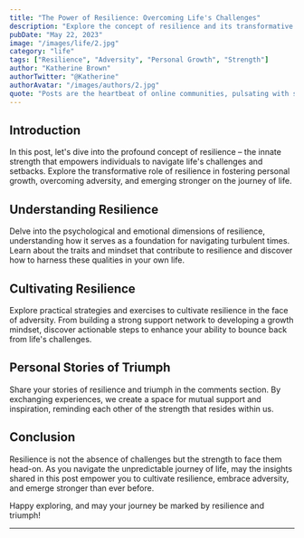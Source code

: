 ```yaml
---
title: "The Power of Resilience: Overcoming Life's Challenges"
description: "Explore the concept of resilience and its transformative role in facing life's challenges. Discover practical strategies to cultivate resilience, bounce back from adversity, and emerge stronger than ever."
pubDate: "May 22, 2023"
image: "/images/life/2.jpg"
category: "life"
tags: ["Resilience", "Adversity", "Personal Growth", "Strength"]
author: "Katherine Brown"
authorTwitter: "@Katherine"
authorAvatar: "/images/authors/2.jpg"
quote: "Posts are the heartbeat of online communities, pulsating with shared emotions."
---
```


## Introduction

In this post, let's dive into the profound concept of resilience – the innate strength that empowers individuals to navigate life's challenges and setbacks. Explore the transformative role of resilience in fostering personal growth, overcoming adversity, and emerging stronger on the journey of life.

## Understanding Resilience

Delve into the psychological and emotional dimensions of resilience, understanding how it serves as a foundation for navigating turbulent times. Learn about the traits and mindset that contribute to resilience and discover how to harness these qualities in your own life.

## Cultivating Resilience

Explore practical strategies and exercises to cultivate resilience in the face of adversity. From building a strong support network to developing a growth mindset, discover actionable steps to enhance your ability to bounce back from life's challenges.

## Personal Stories of Triumph

Share your stories of resilience and triumph in the comments section. By exchanging experiences, we create a space for mutual support and inspiration, reminding each other of the strength that resides within us.

## Conclusion

Resilience is not the absence of challenges but the strength to face them head-on. As you navigate the unpredictable journey of life, may the insights shared in this post empower you to cultivate resilience, embrace adversity, and emerge stronger than ever before.

Happy exploring, and may your journey be marked by resilience and triumph!

---

